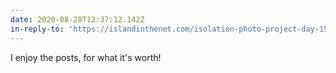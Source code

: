 ```yaml
---
date: 2020-08-28T12:37:12.142Z
in-reply-to: 'https://islandinthenet.com/isolation-photo-project-day-158/'
---
```


I enjoy the posts, for what it's worth!
